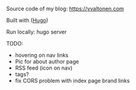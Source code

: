 Source code of my blog: https://vvaltonen.com

Built with ([Hugo](https://gohugo.io))

Run locally: hugo server

TODO:
- hovering on nav links
- Pic for about author page
- RSS feed (icon on nav)
- tags?
- fix CORS problem with index page brand links
